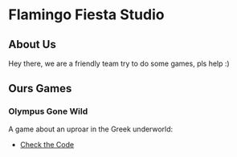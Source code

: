 # Flamingo Fiesta Studio

## About Us

Hey there, we are a friendly team try to do some games, pls help :)

## Ours Games

### Olympus Gone Wild

A game about an uproar in the Greek underworld:

- [Check the Code](https://github.com/FlamingoFiestaStudio/OlympusGoneWild)